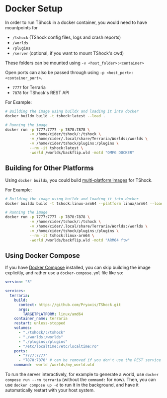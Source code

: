 # Docker Setup

In order to run TShock in a docker container, you would need to have mountpoints for
 - `/tshock` (TShock config files, logs and crash reports)
 - `/worlds`
 - `/plugins`
 - `/server` (optional, if you want to mount TShock's cwd)

These folders can be mounted using `-v <host_folder>:<container>`

Open ports can also be passed through using `-p <host_port>:<container_port>`.
 - `7777` for Terraria
 - `7878` for TShock's REST API

For Example:
```bash
# Building the image using buildx and loading it into docker
docker buildx build -t tshock:latest --load .

# Running the image
docker run -p 7777:7777 -p 7878:7878 \
           -v /home/cider/tshock/:/tshock \
           -v /home/cider/.local/share/Terraria/Worlds:/worlds \
           -v /home/cider/tshock/plugins:/plugins \
           --rm -it tshock:latest \
           -world /worlds/backflip.wld -motd "OMFG DOCKER"
```

## Building for Other Platforms

Using `docker buildx`, you could build [multi-platform images](https://docs.docker.com/build/building/multi-platform/) for TShock.

For Example:
```bash
# Building the image using buildx and loading it into docker
docker buildx build -t tshock:linux-arm64 --platform linux/arm64 --load .

# Running the image
docker run -p 7777:7777 -p 7878:7878 \
           -v /home/cider/tshock/:/tshock \
           -v /home/cider/.local/share/Terraria/Worlds:/worlds \
           -v /home/cider/tshock/plugins:/plugins \
           --rm -it tshock:linux-arm64 \
           -world /worlds/backflip.wld -motd "ARM64 ftw"
```

## Using Docker Compose

If you have [Docker Compose](https://docs.docker.com/compose/) installed, you can skip building the image explicitly, and rather use a `docker-compose.yml` file like so:
```yml
version: "3"

services:
  terraria:
    build:
      context: https://github.com/Pryaxis/TShock.git
      args:
        TARGETPLATFORM: linux/amd64
    container_name: terraria
    restart: unless-stopped
    volumes:
      - "./tshock/:/tshock"
      - "./worlds:/worlds"
      - "./plugins:/plugins"
      - "/etc/localtime:/etc/localtime:ro"
    ports:
      - "7777:7777"
      - "7878:7878" # can be removed if you don't use the REST service
    command: -world /worlds/my_world.wld
```
To run the server interactively, for example to generate a world, use `docker compose run --rm terraria` (without the `command:` for now).
Then, you can use `docker compose up -d` to run it in the background, and have it automatically restart with your host system.